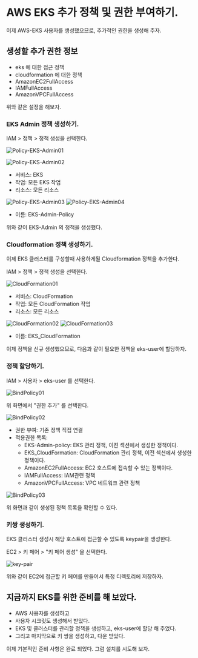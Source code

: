 # AWS EKS 추가 정책 및 권한 부여하기. 
  


이제 AWS-EKS 사용자를 생성했으므로, 추가적인 권한을 생성해 주자. 

## 생성할 추가 권한 정보 

- eks 에 대한 접근 정책
- cloudformation 에 대한 정책
- AmazonEC2FullAccess
- IAMFullAccess
- AmazonVPCFullAccess

위와 같은 설정을 해보자. 

### EKS Admin 정책 생성하기. 

IAM > 정책 > 정책 생성을 선택한다. 

![Policy-EKS-Admin01](imgs/Policy-EKS-Admin01.png)

![Policy-EKS-Admin02](imgs/Policy-EKS-Admin02.png)

- 서비스: EKS
- 작업: 모든 EKS 작업 
- 리소스: 모든 리소스 

![Policy-EKS-Admin03](imgs/Policy-EKS-Admin03.png)
![Policy-EKS-Admin04](imgs/Policy-EKS-Admin04.png)

- 이름: EKS-Admin-Policy 

위와 같이 EKS-Admin 의 정책을 생성했다. 

### Cloudformation 정책 생성하기. 

이제 EKS 클러스터를 구성할때 사용하게될 Cloudformation 정책을 추가한다. 

IAM > 정책 > 정책 생성을 선택한다. 


![CloudFormation01](imgs/Policy-CF-EKS01.png)

- 서비스: CloudFormation
- 작업: 모든 CloudFormation 작업
- 리소스: 모든 리소스

![CloudFormation02](imgs/Policy-CF-EKS02.png)
![CloudFormation03](imgs/Policy-CF-EKS03.png)

- 이름: EKS_CloudFormation

이제 정책을 신규 생성했으므로, 다음과 같이 필요한 정책을 eks-user에 할당하자. 

### 정책 할당하기. 

IAM > 사용자 > eks-user 를 선택한다. 

![BindPolicy01](imgs/Bind-policy01.png)

위 화면에서 "권한 추가" 를 선택한다. 

![BindPolicy02](imgs/Bind-policy02.png)

- 권한 부여: 기존 정책 직접 연결
- 적용권한 목록: 
  - EKS-Admin-policy: EKS 관리 정책, 이젼 섹션에서 생성한 정책이다. 
  - EKS_CloudFormation: CloudFormation 관리 정책, 이전 섹션에서 생성한 정책이다. 
  - AmazonEC2FullAccess: EC2 호스트에 접속할 수 있는 정책이다. 
  - IAMFullAccess: IAM관련 정책 
  - AmazonVPCFullAccess: VPC 네트워크 관련 정책 

![BindPolicy03](imgs/Bind-policy03.png)

위 화면과 같이 생성된 정책 목록을 확인할 수 있다. 

### 키쌍 생성하기. 

EKS 클러스터 생성시 해당 호스트에 접근할 수 있도록 keypair을 생성한다. 

EC2 > 키 페어 > "키 페어 생성" 을 선택한다. 

![key-pair](imgs/key-pair.png)

위와 같이 EC2에 접근할 키 페어를 만들어서 특정 디렉토리에 저장하자. 

## 지금까지 EKS를 위한 준비를 해 보았다. 

- AWS 사용자를 생성하고
- 사용자 시크릿도 생성해서 받았다.
- EKS 및 클러스터를 관리할 정책을 생성하고, eks-user에 할당 해 주었다.
- 그리고 마지막으로 키 쌍을 생성하고, 다운 받았다. 

이제 기본적인 준비 사항은 완료 되었다. 그럼 설치를 시도해 보자. 
